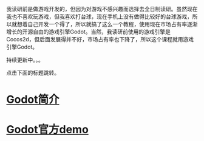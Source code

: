 我读研前是做游戏开发的，但因为对游戏不感兴趣而选择去全日制读研。虽然现在我也不喜欢玩游戏，但我喜欢打台球，现在手机上没有做得比较好的台球游戏，所以就想着自己开发一个得了，所以就搞了这么一个教程，使用现在市场占有率逐渐增长的开源自由的游戏引擎Godot。当然，我读研前使用的游戏引擎是Cocos2d，但后面发展得并不好，市场占有率也下降了，所以这个课程就用游戏引擎Godot。

持续更新中。。。

点击下面的标题跳转。

# [Godot简介](https://chenxiaosong.com/course/godot/introduction.html)

# [Godot官方demo](https://chenxiaosong.com/course/godot/demo.html)

